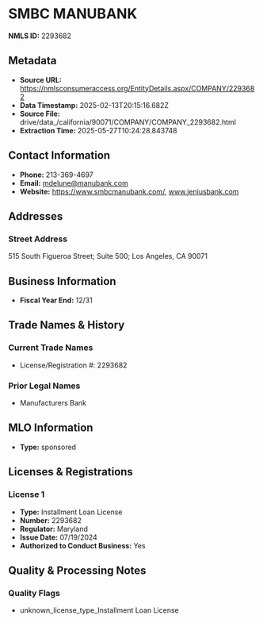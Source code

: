 # SMBC MANUBANK

**NMLS ID:** 2293682

## Metadata
- **Source URL:** https://nmlsconsumeraccess.org/EntityDetails.aspx/COMPANY/2293682
- **Data Timestamp:** 2025-02-13T20:15:16.682Z
- **Source File:** drive/data_/california/90071/COMPANY/COMPANY_2293682.html
- **Extraction Time:** 2025-05-27T10:24:28.843748

## Contact Information
- **Phone:** 213-369-4697
- **Email:** mdelune@manubank.com
- **Website:** https://www.smbcmanubank.com/, www.jeniusbank.com

## Addresses
### Street Address
515 South Figueroa Street; Suite 500; Los Angeles, CA 90071

## Business Information
- **Fiscal Year End:** 12/31

## Trade Names & History
### Current Trade Names
- License/Registration #: 2293682

### Prior Legal Names
- Manufacturers Bank

## MLO Information
- **Type:** sponsored

## Licenses & Registrations

### License 1
- **Type:** Installment Loan License
- **Number:** 2293682
- **Regulator:** Maryland
- **Issue Date:** 07/19/2024
- **Authorized to Conduct Business:** Yes

## Quality & Processing Notes
### Quality Flags
- unknown_license_type_Installment Loan License
